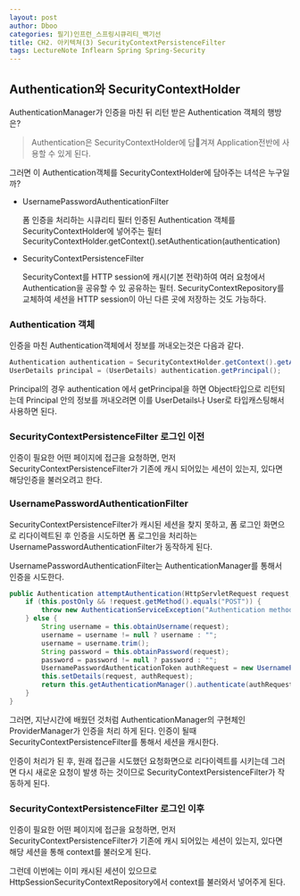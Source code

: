 ```yaml
---
layout: post
author: Dboo
categories: 필기)인프런_스프링시큐리티_백기선
title: CH2. 아키텍쳐(3) SecurityContextPersistenceFilter
tags: LectureNote Inflearn Spring Spring-Security
---
```


## Authentication와 SecurityContextHolder

AuthenticationManager가 인증을 마친 뒤 리턴 받은 Authentication 객체의 행방은?

> Authentication은 SecurityContextHolder에 담겨져 Application전반에 사용할 수 있게 된다.

그러면 이 Authentication객체를 SecurityContextHolder에 담아주는 녀석은 누구일까?

- UsernamePasswordAuthenticationFilter

  폼 인증을 처리하는 시큐리티 필터
  인증된 Authentication 객체를 SecurityContextHolder에 넣어주는 필터
  SecurityContextHolder.getContext().setAuthentication(authentication)

- SecurityContextPersistenceFilter

  SecurityContext를 HTTP session에 캐시(기본 전략)하여 여러 요청에서 Authentication을 공유할 수 있 공유하는 필터.
  SecurityContextRepository를 교체하여 세션을 HTTP session이 아닌 다른 곳에 저장하는 것도 가능하다.

### Authentication 객체

인증을 마친 Authentication객체에서 정보를 꺼내오는것은 다음과 같다.

~~~java
Authentication authentication = SecurityContextHolder.getContext().getAuthentication();
UserDetails principal = (UserDetails) authentication.getPrincipal();
~~~

Principal의 경우 authentication 에서 getPrincipal을 하면 Object타입으로 리턴되는데 Principal
안의 정보를 꺼내오려면 이를 UserDetails나 User로 타입캐스팅해서 사용하면 된다.

### SecurityContextPersistenceFilter 로그인 이전

인증이 필요한 어떤 페이지에 접근을 요청하면, 먼저 SecurityContextPersistenceFilter가 기존에 캐시
되어있는 세션이 있는지, 있다면 해당인증을 불러오려고 한다.

### UsernamePasswordAuthenticationFilter

SecurityContextPersistenceFilter가 캐시된 세션을 찾지 못하고, 폼 로그인 화면으로 리다이렉트된 후
인증을 시도하면 폼 로그인을 처리하는 UsernamePasswordAuthenticationFilter가 동작하게 된다.

UsernamePasswordAuthenticationFilter는 AuthenticationManager를 통해서 인증을 시도한다.

~~~java
public Authentication attemptAuthentication(HttpServletRequest request, HttpServletResponse response) throws AuthenticationException {
    if (this.postOnly && !request.getMethod().equals("POST")) {
        throw new AuthenticationServiceException("Authentication method not supported: " + request.getMethod());
    } else {
        String username = this.obtainUsername(request);
        username = username != null ? username : "";
        username = username.trim();
        String password = this.obtainPassword(request);
        password = password != null ? password : "";
        UsernamePasswordAuthenticationToken authRequest = new UsernamePasswordAuthenticationToken(username, password);
        this.setDetails(request, authRequest);
        return this.getAuthenticationManager().authenticate(authRequest);
    }
}
~~~

그러면, 지난시간에 배웠던 것처럼 AuthenticationManager의 구현체인 ProviderManager가 인증을 처리
하게 된다. 인증이 될때 SecurityContextPersistenceFilter를 통해서 세션을 캐시한다.

인증이 처리가 된 후, 원래 접근을 시도했던 요청화면으로 리다이렉트를 시키는데 그러면 다시 새로운 요청이 발생
하는 것이므로 SecurityContextPersistenceFilter가 작동하게 된다.

### SecurityContextPersistenceFilter 로그인 이후

인증이 필요한 어떤 페이지에 접근을 요청하면, 먼저 SecurityContextPersistenceFilter가 기존에 캐시
되어있는 세션이 있는지, 있다면 해당 세션을 통해 context를 불러오게 된다.

그런데 이번에는 이미 캐시된 세션이 있으므로 HttpSessionSecurityContextRepository에서 context를
불러와서 넣어주게 된다.
